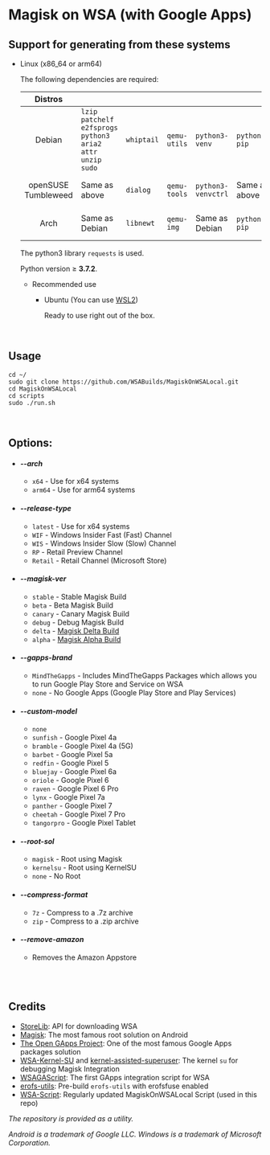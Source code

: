# Magisk on WSA (with Google Apps)

## Support for generating from these systems

- Linux (x86_64 or arm64)

  The following dependencies are required:

  | Distros             |                                                         |            |              |                    |               |              |              |
  |:-------------------:|---------------------------------------------------------|------------|--------------|--------------------|---------------|--------------|--------------|
  | Debian              | `lzip patchelf e2fsprogs python3 aria2 attr unzip sudo` | `whiptail` | `qemu-utils` | `python3-venv`     | `python3-pip` | `p7zip-full` | `jq` |
  | openSUSE Tumbleweed | Same as above                                           | `dialog`   | `qemu-tools` | `python3-venvctrl` | Same as above |              | Same as above |
  | Arch                | Same as Debian                                          | `libnewt`  | `qemu-img`   |  Same as Debian    | `python-pip`  | `p7zip`      | Same as Debian |

  The python3 library `requests` is used.

  Python version ≥ **3.7.2**.

  - Recommended use

    - Ubuntu (You can use [WSL2](https://apps.microsoft.com/store/search?publisher=Canonical%20Group%20Limited))

      Ready to use right out of the box.

<br/>

## Usage     

```shell
cd ~/
sudo git clone https://github.com/WSABuilds/MagiskOnWSALocal.git
cd MagiskOnWSALocal
cd scripts
sudo ./run.sh
```

<br/>

## Options:

- #### ***--arch***
    - ``x64`` - Use for x64 systems
    - ``arm64`` - Use for arm64 systems
-  #### ***--release-type***
    - ``latest`` - Use for x64 systems
    - ``WIF`` - Windows Insider Fast (Fast) Channel
    - ``WIS`` - Windows Insider Slow (Slow) Channel
    - ``RP`` - Retail Preview Channel
    - ``Retail`` - Retail Channel (Microsoft Store)
-  #### ***--magisk-ver***
    - ``stable`` - Stable Magisk Build
    - ``beta`` - Beta Magisk Build
    - ``canary`` - Canary Magisk Build
    - ``debug`` - Debug Magisk Build
    - ``delta`` - [Magisk Delta Build](https://github.com/HuskyDG/magisk-files)
    - ``alpha`` - [Magisk Alpha Build](https://github.com/vvb2060/magisk_files)
-  #### ***--gapps-brand***
    - ``MindTheGapps`` - Includes MindTheGapps Packages which allows you to run Google Play Store and Service on WSA
    - ``none`` - No Google Apps (Google Play Store and Play Services)
-  #### ***--custom-model***
    - ``none``
    - ``sunfish`` - Google Pixel 4a 
    - ``bramble`` - Google Pixel 4a (5G)
    - ``barbet`` - Google Pixel 5a
    - ``redfin`` - Google Pixel 5
    - ``bluejay`` - Google Pixel 6a
    - ``oriole`` - Google Pixel 6
    - ``raven`` - Google Pixel 6 Pro
    - ``lynx`` - Google Pixel 7a
    - ``panther`` - Google Pixel 7
    - ``cheetah`` - Google Pixel 7 Pro
    - ``tangorpro`` - Google Pixel Tablet
-  #### ***--root-sol***
    - ``magisk`` - Root using Magisk
    - ``kernelsu`` - Root using KernelSU
    - ``none`` - No Root
-  #### ***--compress-format***
    - ``7z`` - Compress to a .7z archive
    - ``zip`` - Compress to a .zip archive
-  #### ***--remove-amazon***
    - Removes the Amazon Appstore 
        
<br/>
<br/>

## Credits
- [StoreLib](https://github.com/StoreDev/StoreLib): API for downloading WSA
- [Magisk](https://github.com/topjohnwu/Magisk): The most famous root solution on Android
- [The Open GApps Project](https://opengapps.org): One of the most famous Google Apps packages solution
- [WSA-Kernel-SU](https://github.com/LSPosed/WSA-Kernel-SU) and [kernel-assisted-superuser](https://git.zx2c4.com/kernel-assisted-superuser/): The kernel `su` for debugging Magisk Integration
- [WSAGAScript](https://github.com/ADeltaX/WSAGAScript): The first GApps integration script for WSA
- [erofs-utils](https://github.com/sekaiacg/erofs-utils): Pre-build `erofs-utils` with erofsfuse enabled
- [WSA-Script](https://github.com/YT-Advanced/WSA-Script): Regularly updated MagiskOnWSALocal Script (used in this repo)

_The repository is provided as a utility._

_Android is a trademark of Google LLC. Windows is a trademark of Microsoft Corporation._
